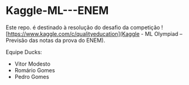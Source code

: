 # Kaggle-ML---ENEM

Este repo. é destinado à resolução do desafio da competição ![https://www.kaggle.com/c/qualityeducation](Kaggle - ML Olympiad – Previsão das notas da prova do ENEM).

Equipe Ducks:
- Vitor Modesto
- Romário Gomes
- Pedro Gomes
